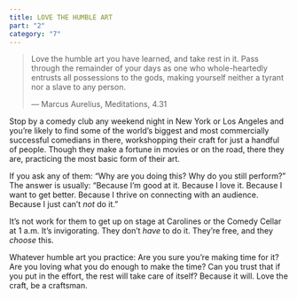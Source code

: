 ```yaml
---
title: LOVE THE HUMBLE ART
part: "2"
category: "7"
---
```


> Love the humble art you have learned, and take rest in it. Pass through the remainder of your days as one who whole-heartedly entrusts all possessions to the gods, making yourself neither a tyrant nor a slave to any person.
>
> — Marcus Aurelius, Meditations, 4.31

Stop by a comedy club any weekend night in New York or Los Angeles and you’re likely to find some of the world’s biggest and most commercially successful comedians in there, workshopping their craft for just a handful of people. Though they make a fortune in movies or on the road, there they are, practicing the most basic form of their art.

If you ask any of them: “Why are you doing this? Why do you still perform?” The answer is usually: “Because I’m good at it. Because I love it. Because I want to get better. Because I thrive on connecting with an audience. Because I just can’t _not_ do it.”

It’s not work for them to get up on stage at Carolines or the Comedy Cellar at 1 a.m. It’s invigorating. They don’t _have_ to do it. They’re free, and they _choose_ this.

Whatever humble art you practice: Are you sure you’re making time for it? Are you loving what you do enough to make the time? Can you trust that if you put in the effort, the rest will take care of itself? Because it will. Love the craft, be a craftsman.
